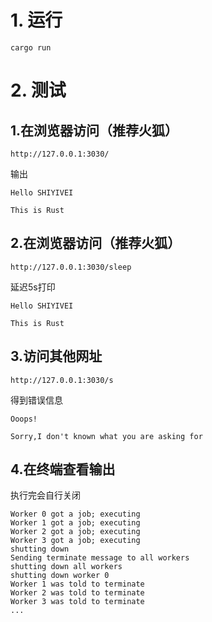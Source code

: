 # 1. 运行

```
cargo run
```

# 2. 测试

## 1.在浏览器访问（推荐火狐）

```
http://127.0.0.1:3030/
```

输出

```
Hello SHIYIVEI

This is Rust
```

## 2.在浏览器访问（推荐火狐）

```
http://127.0.0.1:3030/sleep
```

延迟5s打印

```
Hello SHIYIVEI

This is Rust
```

## 3.访问其他网址

```
http://127.0.0.1:3030/s
```

得到错误信息

```
Ooops!

Sorry,I don't known what you are asking for
```

## 4.在终端查看输出

执行完会自行关闭

```
Worker 0 got a job; executing
Worker 1 got a job; executing
Worker 2 got a job; executing
Worker 3 got a job; executing
shutting down
Sending terminate message to all workers
shutting down all workers
shutting down worker 0
Worker 1 was told to terminate
Worker 2 was told to terminate
Worker 3 was told to terminate
...
```

